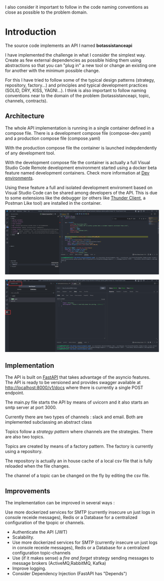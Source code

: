 I also consider it important to follow in the code naming conventions as close as possible to the problem domain.

# Introduction

The source code implements an API I named **botassistanceapi**

I have implemented the challenge in what I consider the simplest way. Create as few external dependencies as possible hiding them using abstractions so that you can "plug in" a new tool  or change an existing one for another with the minimum possible change.

For this I have tried to follow some of the typical design patterns (strategy, repository, factory...) and principles and typical development practices (SOLID, DRY, KISS, YAGNI...). I think is also important to follow naming conventions near to the domain of the problem (botassistanceapi, topic, channels, contracts).

## Architecture

The whole API implementation is running in a single container defined in a compose file. There is a development compose file (compose-dev.yaml) and a production compose file (compose.yaml) 

With the production compose file the container is launched indepdendently of any development tool.

With the development compose file the container is actually a full Visual Studio Code Remote development environment started using a docker beta feature named development containers. Check more information at [Dev environments](https://docs.docker.com/desktop/dev-environments/).

Using these feature a full and isolated development enviroment based on Visual Studio Code can be shared among developers of the API. This is due to some extensions like the debugger (or others like [Thunder Client](https://marketplace.visualstudio.com/items?itemName=rangav.vscode-thunder-client), a Postman Like tool) are installed in the container.

![1685702104923](image/IMPLEMENTATION/1685702104923.png)

![1685702726414](image/IMPLEMENTATION/1685702726414.png)

## Implementation

The API is built on [FastAPI](https://fastapi.tiangolo.com/) that takes advantage of the asyncio features. The API is ready to be versioned and provides swagger available at [http://localhost:8000/v1/docs]() where there is currently a single POST endpoint.

The main.py file starts the API by means of uvicorn and it also starts an smtp server at port 3000.

Currently there are two types of channels : slack and email. Both are implemented subclassing an abstract class

Topics follow a *strategy pattern* where channels are the strategies. There are also two topics.

Topics are created by means of a factory pattern. The factory is currently using a repository.

The repository is actually an in house cache of a local csv file that is fully reloaded when the file changes.

The channel of a topic can be changed on the fly by editing the csv file.

## Improvements

The implementation can be improved in several ways :

Use more dockerized services for SMTP (currently insecure un just logs in console receide messages), Redis or a Database for a centralized configuration of the tpopic or channels.

* Authenticate the API (JWT)
* Scalability.
* Use more dockerized services for SMTP (currently insecure un just logs in console receide messages), Redis or a Database for a centralized configuration topic-channels
* Use (if it makes sense) a *fire and forget* strategy sending messages to message brokers (ActiveMQ,RabbitMQ, Kafka)
* Improve logging.
* Consider Dependency Injection (FastAPI has "Depends")
